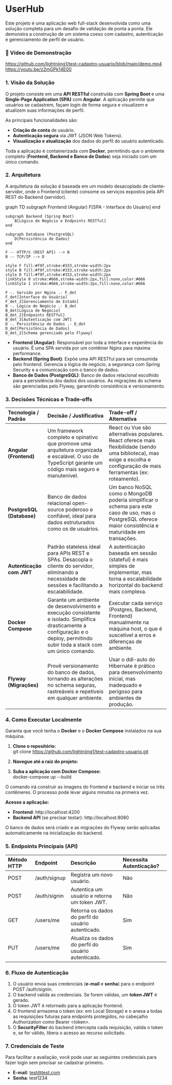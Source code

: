 # **UserHub**

Este projeto é uma aplicação web full-stack desenvolvida como uma solução completa para um desafio de validação de ponta a ponta. Ele demonstra a construção de um sistema coeso com cadastro, autenticação e gerenciamento de perfil de usuário.

### **🎥 Vídeo de Demonstração**
https://github.com/lightniing1/test-cadastro-usuario/blob/main/demo.mp4
https://youtu.be/z2mGPk14E00

### **1\. Visão da Solução**

O projeto consiste em uma **API RESTful** construída com **Spring Boot** e uma **Single-Page Application (SPA)** com **Angular**. A aplicação permite que usuários se cadastrem, façam login de forma segura e visualizem e atualizem suas informações de perfil.

As principais funcionalidades são:

* **Criação de conta** de usuário.  
* **Autenticação segura** via JWT (JSON Web Tokens).  
* **Visualização e atualização** dos dados do perfil do usuário autenticado.

Toda a aplicação é containerizada com **Docker**, permitindo que o ambiente completo (**Frontend, Backend e Banco de Dados**) seja iniciado com um único comando.

### **2\. Arquitetura**

A arquitetura da solução é baseada em um modelo desacoplado de cliente-servidor, onde o Frontend (cliente) consome os serviços expostos pela API REST do Backend (servidor).

graph TD
    subgraph Frontend (Angular)
        F[SPA - Interface do Usuário]
    end

    subgraph Backend (Spring Boot)
        B[Lógica de Negócio e Endpoints RESTful]
    end

    subgraph Database (PostgreSQL)
        D[Persistência de Dados]
    end

    F -- HTTP/S (REST API) --> B
    B -- TCP/IP --> D

    style F fill:#f9f,stroke:#333,stroke-width:2px
    style B fill:#f9f,stroke:#333,stroke-width:2px
    style D fill:#f9f,stroke:#333,stroke-width:2px
    linkStyle 0 stroke:#666,stroke-width:2px,fill:none,color:#666
    linkStyle 1 stroke:#666,stroke-width:2px,fill:none,color:#666

    F -. Servido por Nginx .- F_det
    F_det[Interface do Usuário]
    F_det_2[Gerenciamento de Estado]
    B -. Lógica de Negócio .- B_det
    B_det[Lógica de Negócio]
    B_det_2[Endpoints RESTful]
    B_det_3[Autenticação com JWT]
    D -. Persistência de Dados .- D_det
    D_det[Persistência de Dados]
    D_det_2[Schema gerenciado pelo Flyway]

* **Frontend (Angular)**: Responsável por toda a interface e experiência do usuário. É uma SPA servida por um contêiner Nginx para máxima performance.  
* **Backend (Spring Boot)**: Expõe uma API RESTful para ser consumida pelo frontend. Gerencia a lógica de negócio, a segurança com Spring Security e a comunicação com o banco de dados.  
* **Banco de Dados (PostgreSQL)**: Banco de dados relacional escolhido para a persistência dos dados dos usuários. As migrações do schema são gerenciadas pelo Flyway, garantindo consistência e versionamento.

### **3\. Decisões Técnicas e Trade-offs**

| Tecnologia / Padrão | Decisão / Justificativa | Trade-off / Alternativa |
| :---- | :---- | :---- |
| **Angular (Frontend)** | Um framework completo e opinativo que promove uma arquitetura organizada e escalável. O uso de TypeScript garante um código mais seguro e manutenível. | React ou Vue são alternativas populares. React oferece mais flexibilidade (sendo uma biblioteca), mas exige a escolha e configuração de mais ferramentas (ex: roteamento). |
| **PostgreSQL (Database)** | Banco de dados relacional open-source poderoso e confiável, ideal para dados estruturados como os de usuários. | Um banco NoSQL como o MongoDB poderia simplificar o schema para este caso de uso, mas o PostgreSQL oferece maior consistência e maturidade em transações. |
| **Autenticação com JWT** | Padrão stateless ideal para APIs REST e SPAs. Desacopla o cliente do servidor, eliminando a necessidade de sessões e facilitando a escalabilidade. | A autenticação baseada em sessão (stateful) é mais simples de implementar, mas torna a escalabilidade horizontal do backend mais complexa. |
| **Docker Compose** | Garante um ambiente de desenvolvimento e execução consistente e isolado. Simplifica drasticamente a configuração e o deploy, permitindo subir toda a stack com um único comando. | Executar cada serviço (Postgres, Backend, Frontend) manualmente na máquina host, o que é suscetível a erros e diferenças de ambiente. |
| **Flyway (Migrações)** | Provê versionamento do banco de dados, tornando as alterações no schema seguras, rastreáveis e repetíveis em qualquer ambiente. | Usar o ddl-auto do Hibernate é prático para desenvolvimento inicial, mas inadequado e perigoso para ambientes de produção. |

### **4\. Como Executar Localmente**

Garanta que você tenha o **Docker** e o **Docker Compose** instalados na sua máquina.

1. **Clone o repositório:**  
   git clone https://github.com/lightniing1/test-cadastro-usuario.git

2. **Navegue até a raiz do projeto:**  

3. **Suba a aplicação com Docker Compose:**  
   docker-compose up \--build

O comando irá construir as imagens do frontend e backend e iniciar os três contêineres. O processo pode levar alguns minutos na primeira vez.

**Acesse a aplicação:**

* **Frontend**: http://localhost:4200  
* **Backend API** (se precisar testar): http://localhost:8080

O banco de dados será criado e as migrações do Flyway serão aplicadas automaticamente na inicialização do backend.

### **5\. Endpoints Principais (API)**

| Método HTTP | Endpoint | Descrição | Necessita Autenticação? |
| :---- | :---- | :---- | :---- |
| POST | /auth/signup | Registra um novo usuário. | Não |
| POST | /auth/signin | Autentica um usuário e retorna um token JWT. | Não |
| GET | /users/me | Retorna os dados do perfil do usuário autenticado. | Sim |
| PUT | /users/me | Atualiza os dados do perfil do usuário autenticado. | Sim |

### **6\. Fluxo de Autenticação**

1. O usuário envia suas credenciais (**e-mail** e **senha**) para o endpoint POST /auth/signin.  
2. O backend valida as credenciais. Se forem válidas, um **token JWT** é gerado.  
3. O token JWT é retornado para a aplicação frontend.  
4. O frontend armazena o token (ex: em Local Storage) e o anexa a todas as requisições futuras para endpoints protegidos, no cabeçalho Authorization como Bearer \<token\>.  
5. O **SecurityFilter** do backend intercepta cada requisição, valida o token e, se for válido, libera o acesso ao recurso solicitado.

### **7\. Credenciais de Teste**

Para facilitar a avaliação, você pode usar as seguintes credenciais para fazer login sem precisar se cadastrar primeiro.

* **E-mail**: test@test.com  
* **Senha**: test1234
